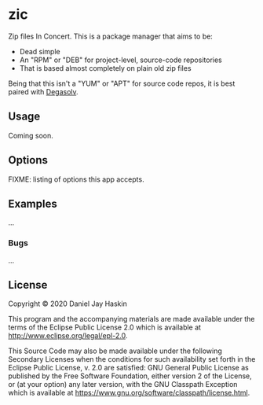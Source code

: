 # zic

Zip files In Concert. This is a package manager that aims to be:

* Dead simple
* An "RPM" or "DEB" for project-level, source-code repositories
* That is based almost completely on plain old zip files


Being that this isn't a "YUM" or "APT" for source code repos, it is
best paired with [Degasolv](https://github.com/djhaskin987/degasolv).

## Usage

Coming soon.

## Options

FIXME: listing of options this app accepts.

## Examples

...

### Bugs

...

## License

Copyright © 2020 Daniel Jay Haskin

This program and the accompanying materials are made available under the terms
of the Eclipse Public License 2.0 which is available at
http://www.eclipse.org/legal/epl-2.0.

This Source Code may also be made available under the following Secondary
Licenses when the conditions for such availability set forth in the Eclipse
Public License, v. 2.0 are satisfied: GNU General Public License as published
by the Free Software Foundation, either version 2 of the License, or (at your
option) any later version, with the GNU Classpath Exception which is available
at https://www.gnu.org/software/classpath/license.html.
